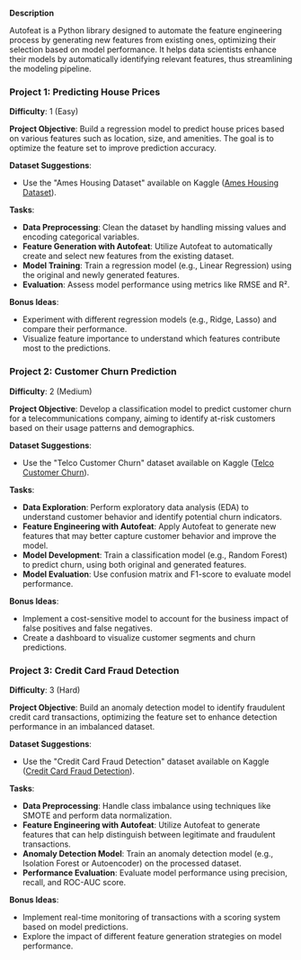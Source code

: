 **Description**

Autofeat is a Python library designed to automate the feature engineering process by generating new features from existing ones, optimizing their selection based on model performance. It helps data scientists enhance their models by automatically identifying relevant features, thus streamlining the modeling pipeline.

### Project 1: Predicting House Prices
**Difficulty**: 1 (Easy)

**Project Objective**: Build a regression model to predict house prices based on various features such as location, size, and amenities. The goal is to optimize the feature set to improve prediction accuracy.

**Dataset Suggestions**: 
- Use the "Ames Housing Dataset" available on Kaggle ([Ames Housing Dataset](https://www.kaggle.com/datasets/prestonvong/austin-housing-data)).

**Tasks**:
- **Data Preprocessing**: Clean the dataset by handling missing values and encoding categorical variables.
- **Feature Generation with Autofeat**: Utilize Autofeat to automatically create and select new features from the existing dataset.
- **Model Training**: Train a regression model (e.g., Linear Regression) using the original and newly generated features.
- **Evaluation**: Assess model performance using metrics like RMSE and R².

**Bonus Ideas**: 
- Experiment with different regression models (e.g., Ridge, Lasso) and compare their performance.
- Visualize feature importance to understand which features contribute most to the predictions.

### Project 2: Customer Churn Prediction
**Difficulty**: 2 (Medium)

**Project Objective**: Develop a classification model to predict customer churn for a telecommunications company, aiming to identify at-risk customers based on their usage patterns and demographics.

**Dataset Suggestions**: 
- Use the "Telco Customer Churn" dataset available on Kaggle ([Telco Customer Churn](https://www.kaggle.com/datasets/blastchar/telco-customer-churn)).

**Tasks**:
- **Data Exploration**: Perform exploratory data analysis (EDA) to understand customer behavior and identify potential churn indicators.
- **Feature Engineering with Autofeat**: Apply Autofeat to generate new features that may better capture customer behavior and improve the model.
- **Model Development**: Train a classification model (e.g., Random Forest) to predict churn, using both original and generated features.
- **Model Evaluation**: Use confusion matrix and F1-score to evaluate model performance.

**Bonus Ideas**: 
- Implement a cost-sensitive model to account for the business impact of false positives and false negatives.
- Create a dashboard to visualize customer segments and churn predictions.

### Project 3: Credit Card Fraud Detection
**Difficulty**: 3 (Hard)

**Project Objective**: Build an anomaly detection model to identify fraudulent credit card transactions, optimizing the feature set to enhance detection performance in an imbalanced dataset.

**Dataset Suggestions**: 
- Use the "Credit Card Fraud Detection" dataset available on Kaggle ([Credit Card Fraud Detection](https://www.kaggle.com/datasets/dalpozz/creditcard-fraud)).

**Tasks**:
- **Data Preprocessing**: Handle class imbalance using techniques like SMOTE and perform data normalization.
- **Feature Engineering with Autofeat**: Utilize Autofeat to generate features that can help distinguish between legitimate and fraudulent transactions.
- **Anomaly Detection Model**: Train an anomaly detection model (e.g., Isolation Forest or Autoencoder) on the processed dataset.
- **Performance Evaluation**: Evaluate model performance using precision, recall, and ROC-AUC score.

**Bonus Ideas**: 
- Implement real-time monitoring of transactions with a scoring system based on model predictions.
- Explore the impact of different feature generation strategies on model performance.

